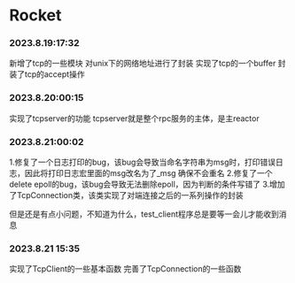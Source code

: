 # Rocket

### 2023.8.19:17:32
新增了tcp的一些模块
对unix下的网络地址进行了封装
实现了tcp的一个buffer
封装了tcp的accept操作
 
### 2023.8.20:00:15
 实现了tcpserver的功能
 tcpserver就是整个rpc服务的主体，是主reactor

### 2023.8.21:00:02
 1.修复了一个日志打印的bug，该bug会导致当命名字符串为msg时，打印错误日志，因此将打印日志宏里面的msg改名为了_msg
 确保不会重名
2.修复了一个delete epoll的bug，该bug会导致无法删除epoll，因为判断的条件写错了
3.增加了TcpConnection类，该类实现了对端连接之后的一系列操作的封装

但是还是有点小问题，不知道为什么，test_client程序总是要等一会儿才能收到消息

### 2023.8.21 15:35
实现了TcpClient的一些基本函数
完善了TcpConnection的一些函数